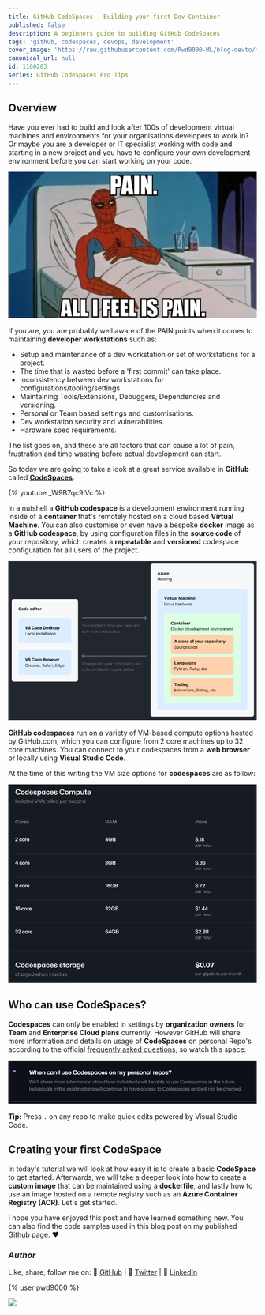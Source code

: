```yaml
---
title: GitHub CodeSpaces - Building your first Dev Container
published: false
description: A beginners guide to building GitHub CodeSpaces
tags: 'github, codespaces, devops, development'
cover_image: 'https://raw.githubusercontent.com/Pwd9000-ML/blog-devto/main/posts/2022-GitHub-CodeSpaces/assets/main.png'
canonical_url: null
id: 1160283
series: GitHub CodeSpaces Pro Tips
---
```


## Overview

Have you ever had to build and look after 100s of development virtual machines and environments for your organisations developers to work in?
Or maybe you are a developer or IT specialist working with code and starting in a new project and you have to configure your own development environment before you can start working on your code.  

![image.png](https://raw.githubusercontent.com/Pwd9000-ML/blog-devto/main/posts/2022-GitHub-CodeSpaces/assets/pain.png)

If you are, you are probably well aware of the PAIN points when it comes to maintaining **developer workstations** such as:  

- Setup and maintenance of a dev workstation or set of workstations for a project.
- The time that is wasted before a 'first commit' can take place.
- Inconsistency between dev workstations for configurations/tooling/settings.
- Maintaining Tools/Extensions, Debuggers, Dependencies and versioning.
- Personal or Team based settings and customisations.
- Dev workstation security and vulnerabilities.
- Hardware spec requirements.

The list goes on, and these are all factors that can cause a lot of pain, frustration and time wasting before actual development can start.  

So today we are going to take a look at a great service available in **GitHub** called **[CodeSpaces](https://docs.github.com/en/codespaces)**.  

{% youtube _W9B7qc9lVc %}  

In a nutshell a **GitHub codespace** is a development environment running inside of a **container** that's remotely hosted on a cloud based **Virtual Machine**. You can also customise or even have a bespoke **docker** image as a **GitHub codespace**, by using configuration files in the **source code** of your repository, which creates a **repeatable** and **versioned** codespace configuration for all users of the project.  

![image.png](https://raw.githubusercontent.com/Pwd9000-ML/blog-devto/main/posts/2022-GitHub-CodeSpaces/assets/diag.png)  

**GitHub codespaces** run on a variety of VM-based compute options hosted by GitHub.com, which you can configure from 2 core machines up to 32 core machines. You can connect to your codespaces from a **web browser** or locally using **Visual Studio Code**.  

At the time of this writing the VM size options for **codespaces** are as follow:  

![image.png](https://raw.githubusercontent.com/Pwd9000-ML/blog-devto/main/posts/2022-GitHub-CodeSpaces/assets/pricing01.png)  

## Who can use CodeSpaces?

**Codespaces** can only be enabled in settings by **organization owners** for **Team** and **Enterprise Cloud plans** currently. However GitHub will share more information and details on usage of **CodeSpaces** on personal Repo's according to the official [frequently asked questions](https://github.com/features/codespaces), so watch this space:  

![image.png](https://raw.githubusercontent.com/Pwd9000-ML/blog-devto/main/posts/2022-GitHub-CodeSpaces/assets/faq01.png)

**Tip:** Press `.` on any repo to make quick edits powered by Visual Studio Code.  

## Creating your first CodeSpace

In today's tutorial we will look at how easy it is to create a basic **CodeSpace** to get started. Afterwards, we will take a deeper look into how to create a **custom image** that can be maintained using a **dockerfile**, and lastly how to use an image hosted on a remote registry such as an **Azure Container Registry (ACR)**. Let's get started.  

I hope you have enjoyed this post and have learned something new. You can also find the code samples used in this blog post on my published [Github](https://github.com/Pwd9000-ML/blog-devto/tree/main/posts/2022-GitHub-CodeSpaces/code) page. :heart:

### _Author_

Like, share, follow me on: :octopus: [GitHub](https://github.com/Pwd9000-ML) | :penguin: [Twitter](https://twitter.com/pwd9000) | :space_invader: [LinkedIn](https://www.linkedin.com/in/marcel-l-61b0a96b/)

{% user pwd9000 %}

<a href="https://www.buymeacoffee.com/pwd9000"><img src="https://img.buymeacoffee.com/button-api/?text=Buy me a coffee&emoji=&slug=pwd9000&button_colour=FFDD00&font_colour=000000&font_family=Cookie&outline_colour=000000&coffee_colour=ffffff"></a>
